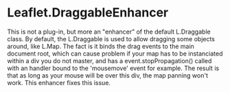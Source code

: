 # Leaflet.DraggableEnhancer

This is not a plug-in, but more an "enhancer" of the default L.Draggable class.
By default, the L.Draggable is used to allow dragging some objects around, like L.Map.
The fact is it binds the drag events to the main document root, which can cause problem if your map has to be instanciated within a div you do not master, and has a event.stopPropagation() called with an handler bound to the 'mousemove' event for example.
The result is that as long as your mouse will be over this div, the map panning won't work.
This enhancer fixes this issue.
